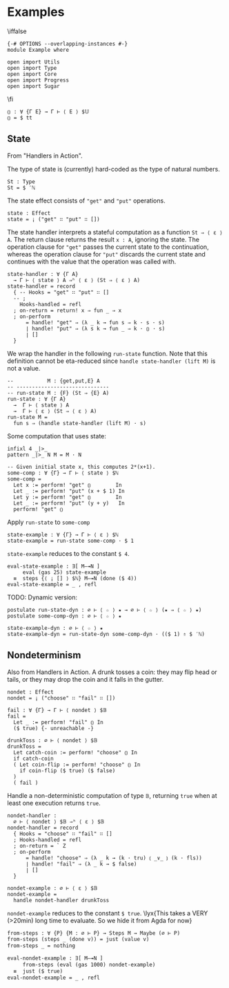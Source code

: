 # Examples

\iffalse

```
{-# OPTIONS --overlapping-instances #-}
module Example where

open import Utils
open import Type
open import Core
open import Progress
open import Sugar
```

\fi

```
⦅⦆ : ∀ {Γ E} → Γ ⊢ ⟨ E ⟩ $𝕌
⦅⦆ = $ tt
```

## State

From "Handlers in Action".

The type of state is (currently) hard-coded as the type of natural numbers.
```
St : Type
St = $ ′ℕ
```

The state effect consists of `"get"` and `"put"` operations.
```
state : Effect
state = ¡ ("get" ∷ "put" ∷ [])
```

The state handler interprets a stateful computation as a function `St ⇒ ⟨ ε ⟩ A`.
The return clause returns the result `x : A`, ignoring the state.
The operation clause for `"get"` passes the current state to the continuation,
whereas the operation clause for `"put"` discards the current state and continues with the
value that the operation was called with.
```
state-handler : ∀ {Γ A}
  → Γ ⊢ ⟨ state ⟩ A ⇒ʰ ⟨ ε ⟩ (St ⇒ ⟨ ε ⟩ A)
state-handler = record
  { -- Hooks = "get" ∷ "put" ∷ []
  -- ;
    Hooks-handled = refl
  ; on-return = return! x ⇒ fun _ ⇒ x
  ; on-perform
      = handle! "get" ⇒ (λ _ k → fun s ⇒ k · s · s)
      ∣ handle! "put" ⇒ (λ s k → fun _ ⇒ k · ⦅⦆ · s)
      ∣ []
  }
```

We wrap the handler in the following `run-state` function.
Note that this definition cannot be eta-reduced since
`handle state-handler (lift M)` is not a value.
```
--           M : {get,put,E} A
-- ------------------------------
-- run-state M : {F} (St ⇒ {E} A)
run-state : ∀ {Γ A}
  →  Γ ⊢ ⟨ state ⟩ A
  →  Γ ⊢ ⟨ ε ⟩ (St ⇒ ⟨ ε ⟩ A)
run-state M =
  fun s ⇒ (handle state-handler (lift M) · s)
```

Some computation that uses state:
```
infixl 4 _|>_
pattern _|>_ N M = M · N

-- Given initial state x, this computes 2*(x+1).
some-comp : ∀ {Γ} → Γ ⊢ ⟨ state ⟩ $ℕ
some-comp =
  Let x := perform! "get" ⦅⦆        In
  Let _ := perform! "put" (x + $ 1) In
  Let y := perform! "get" ⦅⦆        In
  Let _ := perform! "put" (y + y)   In
  perform! "get" ⦅⦆
```

Apply `run-state` to `some-comp`
```
state-example : ∀ {Γ} → Γ ⊢ ⟨ ε ⟩ $ℕ
state-example = run-state some-comp · $ 1
```

`state-example` reduces to the constant `$ 4`.
```
eval-state-example : ∃[ M—↠N ]
     eval (gas 25) state-example
  ≡  steps {⟨ ¡ [] ⟩ $ℕ} M—↠N (done ($ 4))
eval-state-example = _ , refl
```

TODO: Dynamic version:

```
postulate run-state-dyn : ∅ ⊢ ⟨ ☆ ⟩ ★ → ∅ ⊢ ⟨ ☆ ⟩ (★ ⇒ ⟨ ☆ ⟩ ★)
postulate some-comp-dyn : ∅ ⊢ ⟨ ☆ ⟩ ★

state-example-dyn : ∅ ⊢ ⟨ ☆ ⟩ ★
state-example-dyn = run-state-dyn some-comp-dyn · (($ 1) ⇑ $ ′ℕ)
```

## Nondeterminism

Also from Handlers in Action.
A drunk tosses a coin: they may flip head or tails, or they may drop the coin
and it falls in the gutter.
```
nondet : Effect
nondet = ¡ ("choose" ∷ "fail" ∷ [])

fail : ∀ {Γ} → Γ ⊢ ⟨ nondet ⟩ $𝔹
fail =
  Let _ := perform! "fail" ⦅⦆ In
  ($ true) {- unreachable -}

drunkToss : ∅ ⊢ ⟨ nondet ⟩ $𝔹
drunkToss =
  Let catch-coin := perform! "choose" ⦅⦆ In
  if catch-coin
  ( Let coin-flip := perform! "choose" ⦅⦆ In
    if coin-flip ($ true) ($ false)
  )
  ( fail )
```

Handle a non-deterministic computation of type `𝔹`,
returning `true` when at least one execution returns `true`.
```
nondet-handler :
  ∅ ⊢ ⟨ nondet ⟩ $𝔹 ⇒ʰ ⟨ ε ⟩ $𝔹
nondet-handler = record
  { Hooks = "choose" ∷ "fail" ∷ []
  ; Hooks-handled = refl
  ; on-return = ` Z
  ; on-perform
      = handle! "choose" ⇒ (λ _ k → (k · tru) ⦅ _∨_ ⦆ (k · fls))
      ∣ handle! "fail" ⇒ (λ _ k → $ false)
      ∣ []
  }
```

```
nondet-example : ∅ ⊢ ⟨ ε ⟩ $𝔹
nondet-example =
  handle nondet-handler drunkToss
```

`nondet-example` reduces to the constant `$ true`.
\lyx{This takes a VERY (>20min) long time to evaluate. So we hide it from Agda for now}
```txt
from-steps : ∀ {P} {M : ∅ ⊢ P} → Steps M → Maybe (∅ ⊢ P)
from-steps (steps _ (done v)) = just (value v)
from-steps _ = nothing

eval-nondet-example : ∃[ M—↠N ]
     from-steps (eval (gas 1000) nondet-example)
  ≡  just ($ true)
eval-nondet-example = _ , refl
```
